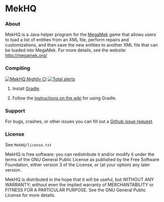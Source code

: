 # MekHQ

### About


MekHQ is a Java helper program for the [MegaMek](http://megamek.org)
game that allows users to load a list of entities from an XML file, perform repairs
and customizations, and then save the new entities to another XML file that
can be loaded into MegaMek.  For more details, see
the website: http://megamek.org/

### Compiling
[![MekHQ Nightly CI](https://github.com/MegaMek/mekhq/workflows/MekHQ%20Nightly%20CI/badge.svg)](https://github.com/MegaMek/mekhq/actions?query=workflow%3A%22MekHQ+Nightly+CI%22) [![Total alerts](https://img.shields.io/lgtm/alerts/g/MegaMek/mekhq.svg?logo=lgtm&logoWidth=18)](https://lgtm.com/projects/g/MegaMek/mekhq/alerts/)

1) Install [Gradle](https://gradle.org/).

2) Follow the [instructions on the wiki](https://github.com/MegaMek/megamek/wiki/Working-With-Gradle) for using Gradle.


### Support

For bugs, crashes, or other issues you can fill out a [Github issue request](https://github.com/MegaMek/mekhq/issues).

### License

See `MekHQ/license.txt`

MekHQ is free software: you can redistribute it and/or modify
it under the terms of the GNU General Public License as published by
the Free Software Foundation, either version 3 of the License, or
(at your option) any later version.

MekHQ is distributed in the hope that it will be useful,
but WITHOUT ANY WARRANTY; without even the implied warranty of
MERCHANTABILITY or FITNESS FOR A PARTICULAR PURPOSE.  See the
GNU General Public License for more details.
